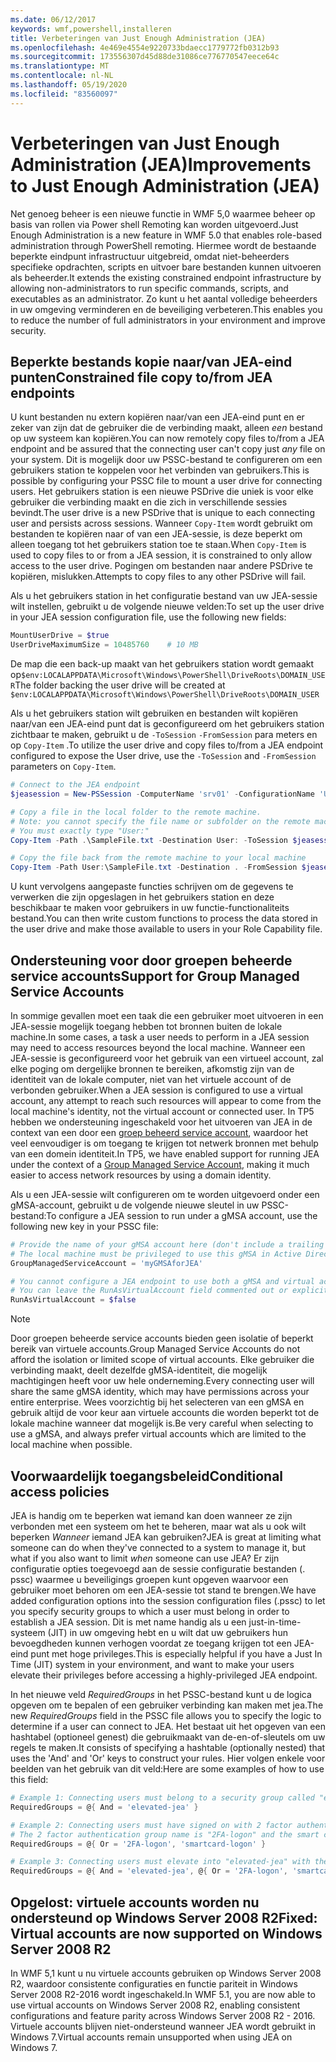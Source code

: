 ```yaml
---
ms.date: 06/12/2017
keywords: wmf,powershell,installeren
title: Verbeteringen van Just Enough Administration (JEA)
ms.openlocfilehash: 4e469e4554e9220733bdaecc1779772fb0312b93
ms.sourcegitcommit: 173556307d45d88de31086ce776770547eece64c
ms.translationtype: MT
ms.contentlocale: nl-NL
ms.lasthandoff: 05/19/2020
ms.locfileid: "83560097"
---
```

# <a name="improvements-to-just-enough-administration-jea"></a><span data-ttu-id="f5b9c-103">Verbeteringen van Just Enough Administration (JEA)</span><span class="sxs-lookup"><span data-stu-id="f5b9c-103">Improvements to Just Enough Administration (JEA)</span></span>

<span data-ttu-id="f5b9c-104">Net genoeg beheer is een nieuwe functie in WMF 5,0 waarmee beheer op basis van rollen via Power shell Remoting kan worden uitgevoerd.</span><span class="sxs-lookup"><span data-stu-id="f5b9c-104">Just Enough Administration is a new feature in WMF 5.0 that enables role-based administration through PowerShell remoting.</span></span> <span data-ttu-id="f5b9c-105">Hiermee wordt de bestaande beperkte eindpunt infrastructuur uitgebreid, omdat niet-beheerders specifieke opdrachten, scripts en uitvoer bare bestanden kunnen uitvoeren als beheerder.</span><span class="sxs-lookup"><span data-stu-id="f5b9c-105">It extends the existing constrained endpoint infrastructure by allowing non-administrators to run specific commands, scripts, and executables as an administrator.</span></span> <span data-ttu-id="f5b9c-106">Zo kunt u het aantal volledige beheerders in uw omgeving verminderen en de beveiliging verbeteren.</span><span class="sxs-lookup"><span data-stu-id="f5b9c-106">This enables you to reduce the number of full administrators in your environment and improve security.</span></span>

## <a name="constrained-file-copy-tofrom-jea-endpoints"></a><span data-ttu-id="f5b9c-107">Beperkte bestands kopie naar/van JEA-eind punten</span><span class="sxs-lookup"><span data-stu-id="f5b9c-107">Constrained file copy to/from JEA endpoints</span></span>

<span data-ttu-id="f5b9c-108">U kunt bestanden nu extern kopiëren naar/van een JEA-eind punt en er zeker van zijn dat de gebruiker die de verbinding maakt, alleen *een* bestand op uw systeem kan kopiëren.</span><span class="sxs-lookup"><span data-stu-id="f5b9c-108">You can now remotely copy files to/from a JEA endpoint and be assured that the connecting user can't copy just *any* file on your system.</span></span> <span data-ttu-id="f5b9c-109">Dit is mogelijk door uw PSSC-bestand te configureren om een gebruikers station te koppelen voor het verbinden van gebruikers.</span><span class="sxs-lookup"><span data-stu-id="f5b9c-109">This is possible by configuring your PSSC file to mount a user drive for connecting users.</span></span> <span data-ttu-id="f5b9c-110">Het gebruikers station is een nieuwe PSDrive die uniek is voor elke gebruiker die verbinding maakt en die zich in verschillende sessies bevindt.</span><span class="sxs-lookup"><span data-stu-id="f5b9c-110">The user drive is a new PSDrive that is unique to each connecting user and persists across sessions.</span></span> <span data-ttu-id="f5b9c-111">Wanneer `Copy-Item` wordt gebruikt om bestanden te kopiëren naar of van een JEA-sessie, is deze beperkt om alleen toegang tot het gebruikers station toe te staan.</span><span class="sxs-lookup"><span data-stu-id="f5b9c-111">When `Copy-Item` is used to copy files to or from a JEA session, it is constrained to only allow access to the user drive.</span></span> <span data-ttu-id="f5b9c-112">Pogingen om bestanden naar andere PSDrive te kopiëren, mislukken.</span><span class="sxs-lookup"><span data-stu-id="f5b9c-112">Attempts to copy files to any other PSDrive will fail.</span></span>

<span data-ttu-id="f5b9c-113">Als u het gebruikers station in het configuratie bestand van uw JEA-sessie wilt instellen, gebruikt u de volgende nieuwe velden:</span><span class="sxs-lookup"><span data-stu-id="f5b9c-113">To set up the user drive in your JEA session configuration file, use the following new fields:</span></span>

```powershell
MountUserDrive = $true
UserDriveMaximumSize = 10485760    # 10 MB
```

<span data-ttu-id="f5b9c-114">De map die een back-up maakt van het gebruikers station wordt gemaakt op`$env:LOCALAPPDATA\Microsoft\Windows\PowerShell\DriveRoots\DOMAIN_USER`</span><span class="sxs-lookup"><span data-stu-id="f5b9c-114">The folder backing the user drive will be created at `$env:LOCALAPPDATA\Microsoft\Windows\PowerShell\DriveRoots\DOMAIN_USER`</span></span>

<span data-ttu-id="f5b9c-115">Als u het gebruikers station wilt gebruiken en bestanden wilt kopiëren naar/van een JEA-eind punt dat is geconfigureerd om het gebruikers station zichtbaar te maken, gebruikt u de `-ToSession` `-FromSession` para meters en op `Copy-Item` .</span><span class="sxs-lookup"><span data-stu-id="f5b9c-115">To utilize the user drive and copy files to/from a JEA endpoint configured to expose the User drive, use the `-ToSession` and `-FromSession` parameters on `Copy-Item`.</span></span>

```powershell
# Connect to the JEA endpoint
$jeasession = New-PSSession -ComputerName 'srv01' -ConfigurationName 'UserDemo'

# Copy a file in the local folder to the remote machine.
# Note: you cannot specify the file name or subfolder on the remote machine.
# You must exactly type "User:"
Copy-Item -Path .\SampleFile.txt -Destination User: -ToSession $jeasession

# Copy the file back from the remote machine to your local machine
Copy-Item -Path User:\SampleFile.txt -Destination . -FromSession $jeasession
```

<span data-ttu-id="f5b9c-116">U kunt vervolgens aangepaste functies schrijven om de gegevens te verwerken die zijn opgeslagen in het gebruikers station en deze beschikbaar te maken voor gebruikers in uw functie-functionaliteits bestand.</span><span class="sxs-lookup"><span data-stu-id="f5b9c-116">You can then write custom functions to process the data stored in the user drive and make those available to users in your Role Capability file.</span></span>

## <a name="support-for-group-managed-service-accounts"></a><span data-ttu-id="f5b9c-117">Ondersteuning voor door groepen beheerde service accounts</span><span class="sxs-lookup"><span data-stu-id="f5b9c-117">Support for Group Managed Service Accounts</span></span>

<span data-ttu-id="f5b9c-118">In sommige gevallen moet een taak die een gebruiker moet uitvoeren in een JEA-sessie mogelijk toegang hebben tot bronnen buiten de lokale machine.</span><span class="sxs-lookup"><span data-stu-id="f5b9c-118">In some cases, a task a user needs to perform in a JEA session may need to access resources beyond the local machine.</span></span> <span data-ttu-id="f5b9c-119">Wanneer een JEA-sessie is geconfigureerd voor het gebruik van een virtueel account, zal elke poging om dergelijke bronnen te bereiken, afkomstig zijn van de identiteit van de lokale computer, niet van het virtuele account of de verbonden gebruiker.</span><span class="sxs-lookup"><span data-stu-id="f5b9c-119">When a JEA session is configured to use a virtual account, any attempt to reach such resources will appear to come from the local machine's identity, not the virtual account or connected user.</span></span> <span data-ttu-id="f5b9c-120">In TP5 hebben we ondersteuning ingeschakeld voor het uitvoeren van JEA in de context van een door een [groep beheerd service account](/previous-versions/windows/it-pro/windows-server-2012-R2-and-2012/jj128431\(v=ws.11\)), waardoor het veel eenvoudiger is om toegang te krijgen tot netwerk bronnen met behulp van een domein identiteit.</span><span class="sxs-lookup"><span data-stu-id="f5b9c-120">In TP5, we have enabled support for running JEA under the context of a [Group Managed Service Account](/previous-versions/windows/it-pro/windows-server-2012-R2-and-2012/jj128431\(v=ws.11\)), making it much easier to access network resources by using a domain identity.</span></span>

<span data-ttu-id="f5b9c-121">Als u een JEA-sessie wilt configureren om te worden uitgevoerd onder een gMSA-account, gebruikt u de volgende nieuwe sleutel in uw PSSC-bestand:</span><span class="sxs-lookup"><span data-stu-id="f5b9c-121">To configure a JEA session to run under a gMSA account, use the following new key in your PSSC file:</span></span>

```powershell
# Provide the name of your gMSA account here (don't include a trailing $)
# The local machine must be privileged to use this gMSA in Active Directory
GroupManagedServiceAccount = 'myGMSAforJEA'

# You cannot configure a JEA endpoint to use both a gMSA and virtual account
# You can leave the RunAsVirtualAccount field commented out or explicitly set it to false
RunAsVirtualAccount = $false
```

> [!NOTE]
> <span data-ttu-id="f5b9c-122">Door groepen beheerde service accounts bieden geen isolatie of beperkt bereik van virtuele accounts.</span><span class="sxs-lookup"><span data-stu-id="f5b9c-122">Group Managed Service Accounts do not afford the isolation or limited scope of virtual accounts.</span></span>
> <span data-ttu-id="f5b9c-123">Elke gebruiker die verbinding maakt, deelt dezelfde gMSA-identiteit, die mogelijk machtigingen heeft voor uw hele onderneming.</span><span class="sxs-lookup"><span data-stu-id="f5b9c-123">Every connecting user will share the same gMSA identity, which may have permissions across your entire enterprise.</span></span> <span data-ttu-id="f5b9c-124">Wees voorzichtig bij het selecteren van een gMSA en gebruik altijd de voor keur aan virtuele accounts die worden beperkt tot de lokale machine wanneer dat mogelijk is.</span><span class="sxs-lookup"><span data-stu-id="f5b9c-124">Be very careful when selecting to use a gMSA, and always prefer virtual accounts which are limited to the local machine when possible.</span></span>

## <a name="conditional-access-policies"></a><span data-ttu-id="f5b9c-125">Voorwaardelijk toegangsbeleid</span><span class="sxs-lookup"><span data-stu-id="f5b9c-125">Conditional access policies</span></span>

<span data-ttu-id="f5b9c-126">JEA is handig om te beperken wat iemand kan doen wanneer ze zijn verbonden met een systeem om het te beheren, maar wat als u ook wilt beperken *Wanneer* iemand JEA kan gebruiken?</span><span class="sxs-lookup"><span data-stu-id="f5b9c-126">JEA is great at limiting what someone can do when they've connected to a system to manage it, but what if you also want to limit *when* someone can use JEA?</span></span> <span data-ttu-id="f5b9c-127">Er zijn configuratie opties toegevoegd aan de sessie configuratie bestanden (. pssc) waarmee u beveiligings groepen kunt opgeven waarvoor een gebruiker moet behoren om een JEA-sessie tot stand te brengen.</span><span class="sxs-lookup"><span data-stu-id="f5b9c-127">We have added configuration options into the session configuration files (.pssc) to let you specify security groups to which a user must belong in order to establish a JEA session.</span></span> <span data-ttu-id="f5b9c-128">Dit is met name handig als u een just-in-time-systeem (JIT) in uw omgeving hebt en u wilt dat uw gebruikers hun bevoegdheden kunnen verhogen voordat ze toegang krijgen tot een JEA-eind punt met hoge privileges.</span><span class="sxs-lookup"><span data-stu-id="f5b9c-128">This is especially helpful if you have a Just In Time (JIT) system in your environment, and want to make your users elevate their privileges before accessing a highly-privileged JEA endpoint.</span></span>

<span data-ttu-id="f5b9c-129">In het nieuwe veld *RequiredGroups* in het PSSC-bestand kunt u de logica opgeven om te bepalen of een gebruiker verbinding kan maken met jea.</span><span class="sxs-lookup"><span data-stu-id="f5b9c-129">The new *RequiredGroups* field in the PSSC file allows you to specify the logic to determine if a user can connect to JEA.</span></span> <span data-ttu-id="f5b9c-130">Het bestaat uit het opgeven van een hashtabel (optioneel genest) die gebruikmaakt van de-en-of-sleutels om uw regels te maken.</span><span class="sxs-lookup"><span data-stu-id="f5b9c-130">It consists of specifying a hashtable (optionally nested) that uses the 'And' and 'Or' keys to construct your rules.</span></span> <span data-ttu-id="f5b9c-131">Hier volgen enkele voor beelden van het gebruik van dit veld:</span><span class="sxs-lookup"><span data-stu-id="f5b9c-131">Here are some examples of how to use this field:</span></span>

```powershell
# Example 1: Connecting users must belong to a security group called "elevated-jea"
RequiredGroups = @{ And = 'elevated-jea' }

# Example 2: Connecting users must have signed on with 2 factor authentication or a smart card
# The 2 factor authentication group name is "2FA-logon" and the smart card group name is "smartcard-logon"
RequiredGroups = @{ Or = '2FA-logon', 'smartcard-logon' }

# Example 3: Connecting users must elevate into "elevated-jea" with their JIT system and have logged on with 2FA or a smart card
RequiredGroups = @{ And = 'elevated-jea', @{ Or = '2FA-logon', 'smartcard-logon' }}
```

## <a name="fixed-virtual-accounts-are-now-supported-on-windows-server-2008-r2"></a><span data-ttu-id="f5b9c-132">Opgelost: virtuele accounts worden nu ondersteund op Windows Server 2008 R2</span><span class="sxs-lookup"><span data-stu-id="f5b9c-132">Fixed: Virtual accounts are now supported on Windows Server 2008 R2</span></span>

<span data-ttu-id="f5b9c-133">In WMF 5,1 kunt u nu virtuele accounts gebruiken op Windows Server 2008 R2, waardoor consistente configuraties en functie pariteit in Windows Server 2008 R2-2016 wordt ingeschakeld.</span><span class="sxs-lookup"><span data-stu-id="f5b9c-133">In WMF 5.1, you are now able to use virtual accounts on Windows Server 2008 R2, enabling consistent configurations and feature parity across Windows Server 2008 R2 - 2016.</span></span> <span data-ttu-id="f5b9c-134">Virtuele accounts blijven niet-ondersteund wanneer JEA wordt gebruikt in Windows 7.</span><span class="sxs-lookup"><span data-stu-id="f5b9c-134">Virtual accounts remain unsupported when using JEA on Windows 7.</span></span>
